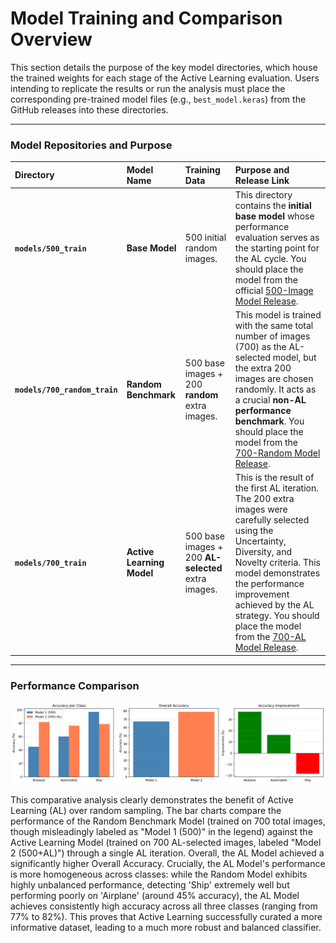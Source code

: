 # Model Training and Comparison Overview

This section details the purpose of the key model directories, which house the trained weights for each stage of the Active Learning evaluation. Users intending to replicate the results or run the analysis must place the corresponding pre-trained model files (e.g., `best_model.keras`) from the GitHub releases into these directories.

-----

### Model Repositories and Purpose

| Directory | Model Name | Training Data | Purpose and Release Link |
| :--- | :--- | :--- | :--- |
| **`models/500_train`** | **Base Model** | 500 initial random images. | This directory contains the **initial base model** whose performance evaluation serves as the starting point for the AL cycle. You should place the model from the official [500-Image Model Release](https://github.com/IsmaTIBU/ActiveLearning/releases/tag/500_model). |
| **`models/700_random_train`** | **Random Benchmark** | 500 base images + 200 **random** extra images. | This model is trained with the same total number of images (700) as the AL-selected model, but the extra 200 images are chosen randomly. It acts as a crucial **non-AL performance benchmark**. You should place the model from the [700-Random Model Release](https://github.com/IsmaTIBU/ActiveLearning/releases/tag/700_r_model). |
| **`models/700_train`** | **Active Learning Model** | 500 base images + 200 **AL-selected** extra images. | This is the result of the first AL iteration. The 200 extra images were carefully selected using the Uncertainty, Diversity, and Novelty criteria. This model demonstrates the performance improvement achieved by the AL strategy. You should place the model from the [700-AL Model Release](https://github.com/IsmaTIBU/ActiveLearning/releases/tag/700_model). |

-----

### Performance Comparison
![Final results](https://github.com/IsmaTIBU/ActiveLearning/blob/main/models/model_comparison.png)

This comparative analysis clearly demonstrates the benefit of Active Learning (AL) over random sampling. The bar charts compare the performance of the Random Benchmark Model (trained on 700 total images, though misleadingly labeled as "Model 1 (500)" in the legend) against the Active Learning Model (trained on 700 AL-selected images, labeled "Model 2 (500+AL)") through a single AL iteration. Overall, the AL Model achieved a significantly higher Overall Accuracy. Crucially, the AL Model's performance is more homogeneous across classes: while the Random Model exhibits highly unbalanced performance, detecting 'Ship' extremely well but performing poorly on 'Airplane' (around 45% accuracy), the AL Model achieves consistently high accuracy across all three classes (ranging from 77% to 82%). This proves that Active Learning successfully curated a more informative dataset, leading to a much more robust and balanced classifier.

